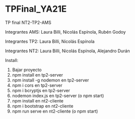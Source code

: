 # TPFinal_YA21E
TP final NT2-TP2-AMS

Integrantes AMS:
Laura Billi,
Nicolás Espínola,
Rubén Godoy

Integrantes TP2:
Laura Billi,
Nicolás Espínola

Integrantes NT2:
Laura Billi,
Nicolás Espínola,
Alejandro Durán



Install:
1) Bajar proyecto
2) npm install en tp2-server
3) npm install -g nodemon en tp2-server
4) npm i cors en tp2-server
5) npm i bcryptjs en tp2-server
6) nodemon index.js en tp2-server (o npm start)
7) npm install en nt2-cliente
8) npm i bootstrap en nt2-cliente
9) npm run serve en nt2-cliente (o npm start)

